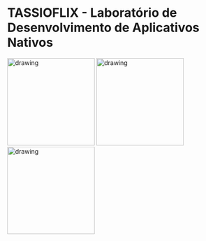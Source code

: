 # TASSIOFLIX - Laboratório de Desenvolvimento de Aplicativos Nativos

<img src="https://user-images.githubusercontent.com/60680294/203871516-5ef44db6-10bf-4cde-a3dc-79cfcfbec762.png" alt="drawing" width="200"/>
<img src="https://user-images.githubusercontent.com/60680294/203871519-c1155798-362a-46be-a3a5-8d5680ce53d3.png" alt="drawing" width="200"/>
<img src="https://user-images.githubusercontent.com/60680294/203871526-370d53b2-8e20-4e67-89f5-db0bf6e749e8.png" alt="drawing" width="200"/>
